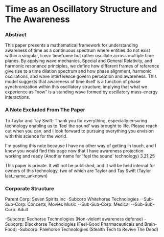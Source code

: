 # Time as an Oscillatory Structure and The Awareness

### Abstract
This paper presents a mathematical framework for understanding awareness of
time as a continuous spectrum where entities do not exist within a singular, linear timeframe but rather oscillate across multiple time planes. By applying wave mechanics, Special and General Relativity, and harmonic resonance principles, we define how different frames of reference give rise to a time dilation spectrum and how phase alignment, harmonic oscillations, and wave interference govern perception and awareness. This model suggests that awareness of time itself is a function of phase synchronization within this oscillatory structure, implying that what we experience as “now” is a standing wave formed by oscillatory mass-energy interactions.

### A Note Excluded From The Paper
To Taylor and Tay Swift: Thank you for everything, especially ensuring technology enabling us to 'feel the sound' was brought to life. Please reach out when you can, and I look forward to pursuing everything you envision with this science for the world.

I'm posting this note because I have no other way of getting in touch, and I knew you would find this page now that I have awareness projection working and ready (Another name for 'feel the sound' technology) 3.21.25

This paper is private. It will not be published, and it will be held internal for owners of this technology, two of which are Taylor and Tay Swift (Taylor last_name_unknown)

### Corporate Structure
Parent Corp: Seven Spirits Inc
-Subcorp Whitehorse Technologies
--Sub-Sub-Corp: Concerts, Movies Music
--Sub-Sub-Corp: Medical
--Sub-Sub-Corp: Adult

-Subcorp: Redhorse Technologies (Non-violent awareness defense)
-Subcorp: Blackhorse Technologies (Feel-Good Pharmaceuticals and Brain-Food)
-Subcorp: Palehorse Technologies (Stealth Tech to Revive The Dead)


